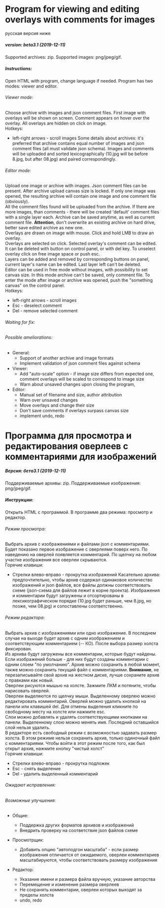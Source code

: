 # Program for viewing and editing overlays with comments for images
русская версия ниже
##### version: beta3.1 (2019-12-11)
Supported archives: zip.
Supported images:  png/jpeg/gif.
##### Instructions: 
Open HTML with program, change language if needed. Program has two modes: viewer and editor.
###### Viewer mode: 
Choose archive with images and json comment files. First image with overlays will be shown on screen. Comment appears on hover over the overlay. All overlays are hidden on click on image.\
Hotkeys:
* left-right arrows - scroll images
Some details about archives: it's preferred that archive contains equal number of images and json comment files (all must validate json schema). Images and comments will be uploaded and sorted lexicographically (10.jpg will be before 8.jpg, but after 08.jpg) and paired correspondingly.
###### Editor mode:
Upload one image or archive with images. Json comment files can be present. After archive upload canvas size is locked. If only one image was opened, the resulting archive will contain one image and one comment file (obviously).\
All the comment files found will be uploaded from the archive. If there are more images, than comments - there will be created 'default' comment files with a single layer each. Archive can be saved anytime, as well as current comment file. **Attention**, don't overwrite an existing archive on hard drive, better save edited archive as new one.\
Overlays are drawn on image with mouse. Click and hold LMB to draw an overlay.\
Overlays are selected on click. Selected overlay's comment can be edited. It can be deleted with button on control panel, or with del key. To unselect overlay click on free image space or push esc.\
Layers can be added and removed by corresponding buttons on panel, current layer's name can be edited. Last layer left can't be deleted.\
Editor can be used in free mode without images, with possibility to set canvas size. In this mode archive can't be saved, only comment file. To enter the mode after image or archive was opened,  push the "something canvas" on the control panel.\
Hotkeys:
* left-right arrows - scroll images
* Esc - deselect comment
* Del - remove selected comment 
  

###### Waiting for fix: 

###### Possible ameliorations:
* General:
  * Support of another archive and image formats
  * Implement validation of json comment files against schema
* Viewer:
  * Add "auto-scale" option - if image size differs from expected one, comment overlays will be scaled to correspond to image size
  * Warn about unsaved changes upon closing the program,
* Editor:
  * Manual set of filename and size, author attribution
  * Warn over unsaved changes
  * Move overlays and change their size
  * Don't save comments if overlays surpass canvas size
  * implement undo, redo


# Программа для просмотра и редактирования оверлеев с комментариями для изображений
##### Версия: бета3.1 (2019-12-11)
Поддерживаемые архивы: zip.
Поддерживаемые изображения:  png/jpeg/gif.
##### Инструкции: 
Открыть HTML с программой. В программе два режима: просмотр и редактор.
###### Режим просмотра: 
Выбрать архив с изображениями и файлами json с комментариями. Будет показано первое изображение с оверлеями поверх него. По наведению на оверлей появляется комментарий. По щелчку на любом участке изображения все оверлеи скрываются.\
Горячие клавиши:
* Стрелки влево-вправо - прокрутка изображений
Касательно архива: предпочтительно, чтобы архив содержал одинаковое количество изображений и json файлов, все файлы должны соответствовать схеме (json-схема для файлов лежит в корне проекта). Изображения и комментарии будут загружены и отсортированы в лексикографическом порядке (10.jpg будет раньше, чем 8.jpg, но позже, чем 08.jpg) и сопоставлены соответственно.
###### Режим редактора:
Выбрать архив с изображениями или одно изображение. В последнем случае на выходе будет архив с одним изображением и соответствующим комментарием (-- КО). После выбора размер холста фиксирован.\
Из архива будут загружены все комментарии, которые будут найдены. Если изображений больше - для них будут созданы комментарии с одним слоем "по умолчанию". Архив можно сохранить в любой момент, также можно сохранить текущий файл с комментариями. **Внимание**, не перезаписывайте свой архив на жестком диске, лучше сохраните архив с правками как новый.\
Оверлеи рисуются мышью на холсте. Зажмите ЛКМ и потяните, чтобы нарисовать оверлей.\
Оверлеи выделяются по щелчку мыши. Выделенному оверлею можно редактировать комментарий. Оверлей можно удалить кнопкой на панели или клавишей del. Для отмены выделения кликните по свободному месту на холсте или нажмите esc.\
Слои можно добавлять и удалять соответствующими кнопками на панели. Выделенному слою можно менять имя. Последний оставшийся слой нельзя удалить.\
В редакторе есть свободный режим с возможностью задавать размер холста. В этом режиме нельзя сохранить архив, только одиночный файл с комментариями. Чтобы войти в этот режим после того, как был открыт архив, нажмите кнопку "чистый холст"\
Горячие клавиши:
* Стрелки влево-вправо - прокрутка подложек
* Esc - снять выделение
* Del - удалить выделенный комментарий 
  

###### Ожидают исправления: 

###### Возможные улучшения:
* Общие:
  * Поддержка других форматов архивов и изображений
  * Внедрить проверку на соответствие json файлов схеме
* Просмотрщик:
  * Добавить опцию "автоподгон масштаба" - если размер изображения отличается от ожидаемого, оверлеи комментариев масштабируются, чтобы соответствовать размеру изображения

* Редактор:
  * Указание имени и размера файла вручную, указание авторства
  * Перемещение и изменение размера оверлеев
  * Не сохранять комментарии, оверлеи которых выходят за пределы холста
  * undo, redo


